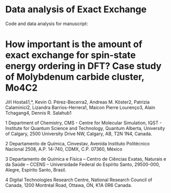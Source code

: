 # Data analysis of Exact Exchange
Code and data analysis for manuscript:

# How important is the amount of exact exchange for spin-state energy ordering in DFT? Case study of Molybdenum carbide cluster, Mo4C2

Jiří Hostaš1,*, Kevin O. Pérez-Becerra2, Andreas M. Köster2, Patrizia Calaminici2, Lizandra Barrios-Herrera1, Maicon Pierre Lourenço3, Alain Tchagang4, Dennis R. Salahub1

1 Department of Chemistry, CMS - Centre for Molecular Simulation, IQST - Institute for Quantum Science and Technology, Quantum Alberta, University of Calgary, 2500 University Drive NW, Calgary, AB, T2N 1N4, Canada.

2 Departamento de Química, Cinvestav, Avenida Instituto Politécnico Nacional 2508, A.P. 14-740, CDMX, C.P. 07360, México

3 Departamento de Química e Física – Centro de Ciências Exatas, Naturais e da Saúde – CCENS – Universidade Federal do Espírito Santo, 29500-000, Alegre, Espírito Santo, Brasil.

4 Digital Technologies Research Centre, National Research Council of Canada, 1200 Montréal Road, Ottawa, ON, K1A 0R6 Canada. 

